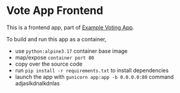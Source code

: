 # Vote App Frontend 

This is a frontend app, part of [Example Voting App](https://github.com/schoolofdevops/example-voting-app).  

To build and run this app as a container, 

  * use `python:alpine3.17` container base image
  * map/expose `container port 80`
  * copy over the source code 
  * run `pip install -r requirements.txt` to install dependencies
  * launch the app with `gunicorn app:app -b 0.0.0.0:80` command
adjaslkdnalkdnlas
